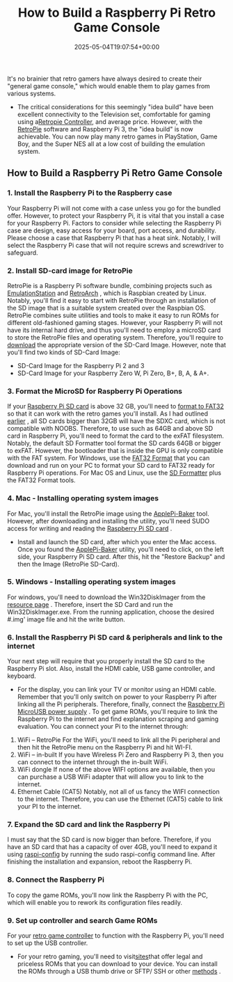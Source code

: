﻿---
layout: post
title: How to Build a Raspberry Pi Retro Game Console
date: '2025-05-04T19:07:54+00:00'
categories:
- Raspberry Pi 3
tags: []
slug: /how-to-build-a-raspberry-pi-retro-game-console/
lastmod: 2025-05-07T12:21:27+03:00
---

It's no brainier that retro gamers have always desired to create their "general game console," which would enable them to play games from various systems.
- The critical considerations for this seemingly "idea build" have been excellent connectivity to the Television set, comfortable for gaming using a[Retropie Controller](https://pestpolicy.com/best-controller-for-retropie/), and average price.
However, with the
[RetroPie](https://retropie.org.uk/)
software and Raspberry Pi 3, the "idea build" is now achievable. You can now play many retro games in PlayStation, Game Boy, and the Super NES all at a low cost of building the emulation system.
## How to Build a Raspberry Pi Retro Game Console
### 1. Install the Raspberry Pi to the Raspberry case
Your Raspberry Pi will not come with a case unless you go for the bundled offer. However, to protect your Raspberry Pi, it is vital that you install a case for your Raspberry Pi.
Factors to consider while selecting the Raspberry Pi case are design, easy access for your board, port access, and durability.
Please choose a case that Raspberry Pi that has a heat sink. Notably, I will select the Raspberry Pi case that will not require screws and screwdriver to safeguard.
### 2. Install SD-card image for RetroPie
RetroPie is a Raspberry Pi software bundle, combining projects such as
[EmulationStation](http://www.emulationstation.org/)
and
[RetroArch](http://www.libretro.com/)
, which is Raspbian created by Linux.
Notably, you'll find it easy to start with RetroPie through an installation of the SD image that is a suitable system created over the Raspbian OS.
RetroPie combines suite utilities and tools to make it easy to run ROMs for different old-fashioned gaming stages. However, your Raspberry Pi will not have its internal hard drive, and thus you'll need to employ a microSD card to store the RetroPie files and operating system.
Therefore, you'll require to
[download](https://retropie.org.uk/download/)
the appropriate version of the SD-Card Image. However, note that you'll find two kinds of SD-Card Image:
- SD-Card Image for the Raspberry Pi 2 and 3
- SD-Card Image for your Raspberry Zero W, Pi Zero, B+, B, A, & A+.
### 3. Format the MicroSD for Raspberry Pi Operations
If your
[Raspberry Pi SD card](https://pestpolicy.com/best-sd-card-for-raspberry-pi-3/)
is above 32 GB, you'll need to
[format to FAT32](https://pestpolicy.com/format-sd-card-to-fat32/)
so that it can work with the retro games you'll install. As I had outlined
[earlier](https://pestpolicy.com/format-sd-card-to-fat32/)
, all SD cards bigger than 32GB will have the SDXC card, which is not compatible with NOOBS.
Therefore, to use such as 64GB and above SD card in Raspberry Pi, you'll need to format the card to the exFAT filesystem.
Notably, the default SD Formatter tool format the SD cards 64GB or bigger to exFAT. However, the bootloader that is inside the GPU is only compatible with the FAT system.
For Windows, use the
[FAT32 Format](https://pestpolicy.com/)
that you can download and run on your PC to format your SD card to FAT32 ready for Raspberry Pi operations. For Mac OS and Linux, use the
[SD Formatter](https://www.sdcard.org/downloads/formatter_4/)
plus the FAT32 Format tools.
### 4. Mac - Installing operating system images
For Mac, you'll install the RetroPie image using the
[ApplePi-Baker](http://www.pibakery.org/download.html)
tool.
However, after downloading and installing the utility, you'll need SUDO access for writing and reading the
[Raspberry Pi SD card](https://pestpolicy.com/best-sd-card-for-raspberry-pi-3/)
.
- Install and launch the SD card, after which you enter the Mac access.
Once you found the
[ApplePi-Baker](http://www.pibakery.org/download.html)
utility, you'll need to click, on the left side, your Raspberry Pi SD card. After this, hit the "Restore Backup" and then the Image (RetroPie SD-Card).
### 5. Windows - Installing operating system images
For windows, you'll need to download the Win32DiskImager from the
[resource page](http://www.raspberrypi.org/downloads)
.
Therefore, insert the SD Card and run the Win32DiskImager.exe. From the running application, choose the desired #.img' image file and hit the write button.
### 6. Install the Raspberry Pi SD card & peripherals and link to the internet
Your next step will require that you properly install the SD card to the Raspberry Pi slot. Also, install the HDMI cable, USB game controller, and keyboard.
- For the display, you can link your TV or monitor using an HDMI cable.
Remember that you'll only switch on power to your Raspberry Pi after linking all the Pi peripherals. Therefore, finally, connect the
[Raspberry Pi MicroUSB power supply](https://pestpolicy.com/best-power-supply-raspberry-pi-3/)
.
To get game ROMs, you'll require to link the Raspberry Pi to the internet and find explanation scraping and gaming evaluation. You can connect your Pi to the internet through:
1. WiFi – RetroPie
For the WiFi, you'll need to link all the Pi peripheral and then hit the RetroPie menu on the Raspberry Pi and hit WI-FI.
2. WiFi – in-built
If you have Wireless Pi Zero and Raspberry Pi 3, then you can connect to the internet through the in-built WiFi.
3. WiFi dongle
If none of the above WIFI options are available, then you can purchase a USB WiFi adapter that will allow you to link to the internet.
4. Ethernet Cable (CAT5)
Notably, not all of us fancy the WIFI connection to the internet. Therefore, you can use the Ethernet (CAT5) cable to link your PI to the internet.
### 7. Expand the SD card and link the Raspberry Pi
I must say that the SD card is now bigger than before. Therefore, if you have an SD card that has a capacity of over 4GB, you'll need to expand it using
[raspi-config](https://elinux.org/RPi_raspi-config)
by running the sudo raspi-config command line.
After finishing the installation and expansion, reboot the Raspberry Pi.
### 8. Connect the Raspberry Pi
To copy the game ROMs, you'll now link the Raspberry Pi with the PC, which will enable you to rework its configuration files readily.
### 9. Set up controller and search Game ROMs
For your
[retro game controller](https://pestpolicy.com/best-controller-for-retropie/)
to function with the Raspberry Pi, you'll need to set up the USB controller.
- For your retro gaming, you'll need to visit[sites](MAMEdev.org)that offer legal and priceless ROMs that you can download to your device.
You can install the ROMs through a USB thumb drive or SFTP/ SSH or other
[methods](https://github.com/retropie/retropie-setup/wiki)
.
